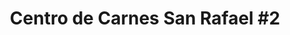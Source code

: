 ---
title: "Centro de Carnes San Rafael #2"
url: /concepcion/centro-de-carnes-san-rafael-2/
shop: Metzgerei
---